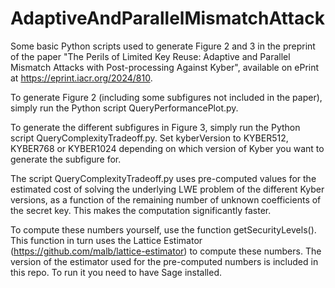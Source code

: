 # AdaptiveAndParallelMismatchAttack
Some basic Python scripts used to generate Figure 2 and 3 in the preprint of the paper "The Perils of Limited Key Reuse: Adaptive and Parallel Mismatch Attacks with Post-processing Against Kyber", available on ePrint at https://eprint.iacr.org/2024/810.

To generate Figure 2 (including some subfigures not included in the paper), simply run the Python script QueryPerformancePlot.py.

To generate the different subfigures in Figure 3, simply run the Python script QueryComplexityTradeoff.py. Set kyberVersion to KYBER512, KYBER768 or KYBER1024 depending on which version of Kyber you want to generate the subfigure for.

The script QueryComplexityTradeoff.py uses pre-computed values for the estimated cost of solving the underlying LWE problem of the different Kyber versions, as a function of the remaining number of unknown coefficients of the secret key. This makes the computation significantly faster.

To compute these numbers yourself, use the function getSecurityLevels(). This function in turn uses the Lattice Estimator (https://github.com/malb/lattice-estimator) to compute these numbers. The version of the estimator used for the pre-computed numbers is included in this repo. To run it you need to have Sage installed. 

